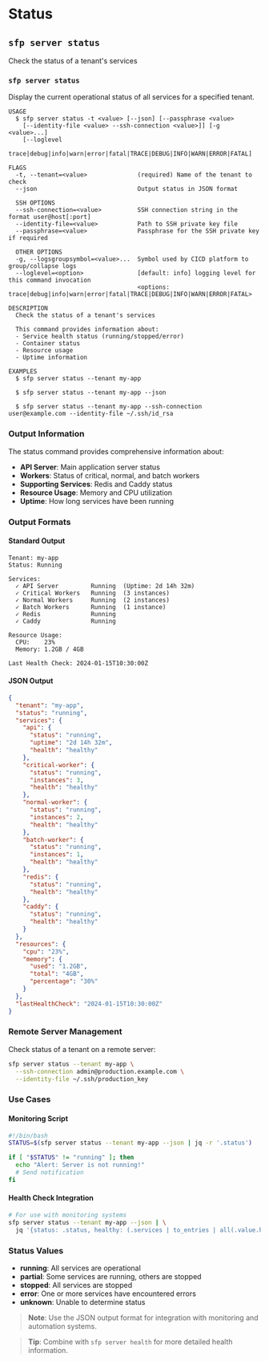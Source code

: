 # Status

## `sfp server status`

Check the status of a tenant's services

### `sfp server status`

Display the current operational status of all services for a specified tenant.

```
USAGE
  $ sfp server status -t <value> [--json] [--passphrase <value>
    [--identity-file <value> --ssh-connection <value>]] [-g <value>...]
    [--loglevel
    trace|debug|info|warn|error|fatal|TRACE|DEBUG|INFO|WARN|ERROR|FATAL]

FLAGS
  -t, --tenant=<value>              (required) Name of the tenant to check
  --json                            Output status in JSON format
  
  SSH OPTIONS
  --ssh-connection=<value>          SSH connection string in the format user@host[:port]
  --identity-file=<value>           Path to SSH private key file
  --passphrase=<value>              Passphrase for the SSH private key if required
  
  OTHER OPTIONS
  -g, --logsgroupsymbol=<value>...  Symbol used by CICD platform to group/collapse logs
  --loglevel=<option>               [default: info] logging level for this command invocation
                                    <options: trace|debug|info|warn|error|fatal|TRACE|DEBUG|INFO|WARN|ERROR|FATAL>

DESCRIPTION
  Check the status of a tenant's services

  This command provides information about:
  - Service health status (running/stopped/error)
  - Container status
  - Resource usage
  - Uptime information

EXAMPLES
  $ sfp server status --tenant my-app

  $ sfp server status --tenant my-app --json

  $ sfp server status --tenant my-app --ssh-connection user@example.com --identity-file ~/.ssh/id_rsa
```

### Output Information

The status command provides comprehensive information about:

- **API Server**: Main application server status
- **Workers**: Status of critical, normal, and batch workers
- **Supporting Services**: Redis and Caddy status
- **Resource Usage**: Memory and CPU utilization
- **Uptime**: How long services have been running

### Output Formats

#### Standard Output
```
Tenant: my-app
Status: Running

Services:
  ✓ API Server         Running  (Uptime: 2d 14h 32m)
  ✓ Critical Workers   Running  (3 instances)
  ✓ Normal Workers     Running  (2 instances)
  ✓ Batch Workers      Running  (1 instance)
  ✓ Redis              Running  
  ✓ Caddy              Running  

Resource Usage:
  CPU:    23%
  Memory: 1.2GB / 4GB

Last Health Check: 2024-01-15T10:30:00Z
```

#### JSON Output
```json
{
  "tenant": "my-app",
  "status": "running",
  "services": {
    "api": {
      "status": "running",
      "uptime": "2d 14h 32m",
      "health": "healthy"
    },
    "critical-worker": {
      "status": "running",
      "instances": 3,
      "health": "healthy"
    },
    "normal-worker": {
      "status": "running",
      "instances": 2,
      "health": "healthy"
    },
    "batch-worker": {
      "status": "running",
      "instances": 1,
      "health": "healthy"
    },
    "redis": {
      "status": "running",
      "health": "healthy"
    },
    "caddy": {
      "status": "running",
      "health": "healthy"
    }
  },
  "resources": {
    "cpu": "23%",
    "memory": {
      "used": "1.2GB",
      "total": "4GB",
      "percentage": "30%"
    }
  },
  "lastHealthCheck": "2024-01-15T10:30:00Z"
}
```

### Remote Server Management

Check status of a tenant on a remote server:
```bash
sfp server status --tenant my-app \
  --ssh-connection admin@production.example.com \
  --identity-file ~/.ssh/production_key
```

### Use Cases

#### Monitoring Script
```bash
#!/bin/bash
STATUS=$(sfp server status --tenant my-app --json | jq -r '.status')

if [ "$STATUS" != "running" ]; then
  echo "Alert: Server is not running!"
  # Send notification
fi
```

#### Health Check Integration
```bash
# For use with monitoring systems
sfp server status --tenant my-app --json | \
  jq '{status: .status, healthy: (.services | to_entries | all(.value.health == "healthy"))}'
```

### Status Values

- **running**: All services are operational
- **partial**: Some services are running, others are stopped
- **stopped**: All services are stopped
- **error**: One or more services have encountered errors
- **unknown**: Unable to determine status

> **Note**: Use the JSON output format for integration with monitoring and automation systems.

> **Tip**: Combine with `sfp server health` for more detailed health information.